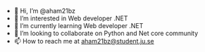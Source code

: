 - 👋 Hi, I’m @aham21bz
- 👀 I’m interested in Web developer .NET
- 🌱 I’m currently learning Web developer .NET
- 💞️ I’m looking to collaborate on Python and Net core community
- 📫 How to reach me at aham21bz@student.ju.se

<!---
aham21bz/aham21bz is a ✨ special ✨ repository because its `README.md` (this file) appears on your GitHub profile.
You can click the Preview link to take a look at your changes.
